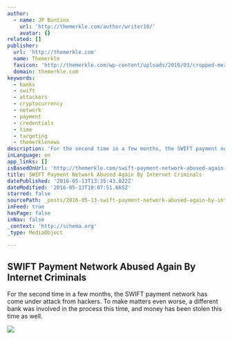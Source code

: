 ```yaml
---
author:
  - name: JP Buntinx
    url: 'http://themerkle.com/author/writer10/'
    avatar: {}
related: []
publisher:
  url: 'http://themerkle.com'
  name: Themerkle
  favicon: 'http://themerkle.com/wp-content/uploads/2016/03/cropped-merkle-white-1-192x192.png'
  domain: themerkle.com
keywords:
  - banks
  - swift
  - attackers
  - cryptocurrency
  - network
  - payment
  - credentials
  - time
  - targeting
  - themerklenews
description: 'For the second time in a few months, the SWIFT payment network has come under attack from hackers. To make matters even worse, a different bank was involved in the process this time, and money has been stolen this time as well.'
inLanguage: en
app_links: []
isBasedOnUrl: 'http://themerkle.com/swift-payment-network-abused-again-by-internet-criminals/'
title: SWIFT Payment Network Abused Again By Internet Criminals
datePublished: '2016-05-13T13:35:43.022Z'
dateModified: '2016-05-13T10:07:51.665Z'
starred: false
sourcePath: _posts/2016-05-13-swift-payment-network-abused-again-by-internet-criminals.md
inFeed: true
hasPage: false
inNav: false
_context: 'http://schema.org'
_type: MediaObject

---
```

<article style=""><h1>SWIFT Payment Network Abused Again By Internet Criminals</h1><p>For the second time in a few months, the SWIFT payment network has come under attack from hackers. To make matters even worse, a different bank was involved in the process this time, and money has been stolen this time as well.</p><img src="http://themerkle.com/wp-content/uploads/2016/05/shutterstock_385658224.jpg" /></article>